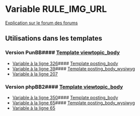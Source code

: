 # Variable RULE_IMG_URL
[Explication sur le forum des forums](http://forum.forumactif.com/t294113-listing-des-variables#RULE_IMG_URL)
## Utilisations dans les templates
### Version PunBB#### [Template viewtopic_body](punbb/viewtopic_body.md)
* [Variable à la ligne 326](../punbb/viewtopic_body.tpl#L326)#### [Template posting_body](punbb/posting_body.md)
* [Variable à la ligne 39](../punbb/posting_body.tpl#L39)#### [Template posting_body_wysiwyg](punbb/posting_body_wysiwyg.md)
* [Variable à la ligne 207](../punbb/posting_body_wysiwyg.tpl#L207)
### Version phpBB2#### [Template viewtopic_body](subsilver/viewtopic_body.md)
* [Variable à la ligne 350](../subsilver/viewtopic_body.tpl#L350)#### [Template posting_body](subsilver/posting_body.md)
* [Variable à la ligne 65](../subsilver/posting_body.tpl#L65)#### [Template posting_body_wysiwyg](subsilver/posting_body_wysiwyg.md)
* [Variable à la ligne 65](../subsilver/posting_body_wysiwyg.tpl#L65)